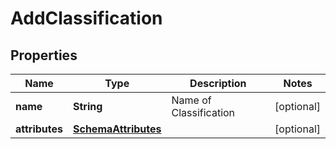 

# AddClassification


## Properties

| Name | Type | Description | Notes |
|------------ | ------------- | ------------- | -------------|
|**name** | **String** | Name of Classification |  [optional] |
|**attributes** | [**SchemaAttributes**](SchemaAttributes.md) |  |  [optional] |



